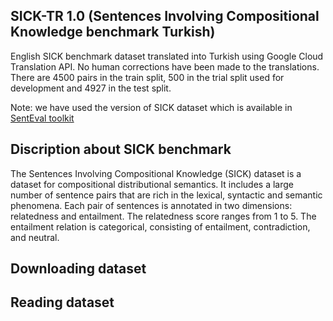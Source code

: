 ## SICK-TR 1.0  (Sentences Involving Compositional Knowledge benchmark Turkish)

English SICK benchmark dataset translated into Turkish using Google Cloud Translation API. No human corrections have been made to the translations. There are 4500 pairs in the train split, 500 in the trial split used for development and 4927 in the test split. 

Note: we have used the version of SICK dataset which is available in [SentEval toolkit](https://github.com/facebookresearch/SentEval)


## Discription about SICK benchmark

The Sentences Involving Compositional Knowledge (SICK) dataset is a dataset for compositional distributional semantics. It includes a large number of sentence pairs that are rich in the lexical, syntactic and semantic phenomena. Each pair of sentences is annotated in two dimensions: relatedness and entailment. The relatedness score ranges from 1 to 5. The entailment relation is categorical, consisting of entailment, contradiction, and neutral. 

## Downloading dataset

## Reading dataset
